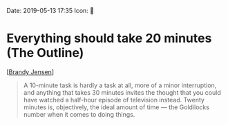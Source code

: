 Date: 2019-05-13 17:35
Icon: 🔗

# Everything should take 20 minutes (The Outline)

[[Brandy Jensen](https://theoutline.com/contributor/29/brandy-jensen)]

> A 10-minute task is hardly a task at all, more of a minor interruption, and anything that takes 30 minutes invites the thought that you could have watched a half-hour episode of television instead. Twenty minutes is, objectively, the ideal amount of time — the Goldilocks number when it comes to doing things.


